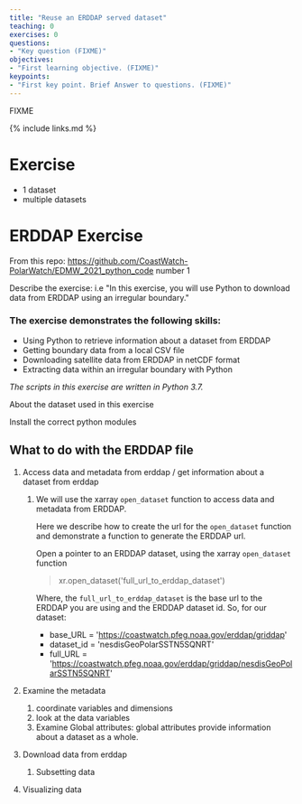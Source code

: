 ```yaml
---
title: "Reuse an ERDDAP served dataset"
teaching: 0
exercises: 0
questions:
- "Key question (FIXME)"
objectives:
- "First learning objective. (FIXME)"
keypoints:
- "First key point. Brief Answer to questions. (FIXME)"
---
```

FIXME

{% include links.md %}



# Exercise

* 1 dataset
* multiple datasets

# ERDDAP Exercise

From this repo: https://github.com/CoastWatch-PolarWatch/EDMW_2021_python_code number 1

Describe the exercise: i.e "In this exercise, you will use Python to download data from ERDDAP using an irregular boundary."

### The exercise demonstrates the following skills:

- Using Python to retrieve information about a dataset from ERDDAP
- Getting boundary data from a local CSV file
- Downloading satellite data from ERDDAP in netCDF format
- Extracting data within an irregular boundary with Python

*The scripts in this exercise are written in Python 3.7.*



About the dataset used in this exercise

Install the correct python modules



## What to do with the ERDDAP file

1. Access data and metadata from erddap / get information about a dataset from erddap

   1. We will use the xarray `open_dataset` function to access data and metadata from ERDDAP. 

      Here we describe how to create the url for the `open_dataset` function and demonstrate a function to generate the ERDDAP url.

      Open a pointer to an ERDDAP dataset, using the xarray `open_dataset` function

      > xr.open_dataset('full_url_to_erddap_dataset')

      Where, the `full_url_to_erddap_dataset` is the base url to the ERDDAP you are using and the ERDDAP dataset id. So, for our dataset:

      - base_URL = 'https://coastwatch.pfeg.noaa.gov/erddap/griddap'
      - dataset_id = 'nesdisGeoPolarSSTN5SQNRT'
      - full_URL = 'https://coastwatch.pfeg.noaa.gov/erddap/griddap/nesdisGeoPolarSSTN5SQNRT'

2. Examine the metadata
   1. coordinate variables and dimensions
   2. look at the data variables
   3. Examine Global attributes: global attributes provide information about a dataset as a whole. 
3. Download data from erddap
   1. Subsetting data
4. Visualizing data
